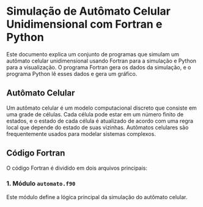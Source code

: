# Simulação de Autômato Celular Unidimensional com Fortran e Python

Este documento explica um conjunto de programas que simulam um autômato celular unidimensional usando Fortran para a simulação e Python para a visualização. O programa Fortran gera os dados da simulação, e o programa Python lê esses dados e gera um gráfico.

## Autômato Celular

Um autômato celular é um modelo computacional discreto que consiste em uma grade de células. Cada célula pode estar em um número finito de estados, e o estado de cada célula é atualizado de acordo com uma regra local que depende do estado de suas vizinhas. Autômatos celulares são frequentemente usados para modelar sistemas complexos.

## Código Fortran

O código Fortran é dividido em dois arquivos principais:

### 1. Módulo `automato.f90`

Este módulo define a lógica principal da simulação do autômato celular.
